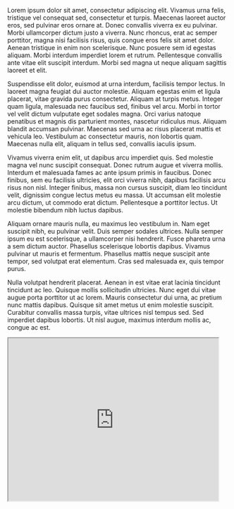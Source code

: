 Lorem ipsum dolor sit amet, consectetur adipiscing elit. Vivamus urna felis, tristique vel consequat sed, consectetur et turpis. Maecenas laoreet auctor eros, sed pulvinar eros ornare at. Donec convallis viverra ex eu pulvinar. Morbi ullamcorper dictum justo a viverra. Nunc rhoncus, erat ac semper porttitor, magna nisi facilisis risus, quis congue eros felis sit amet dolor. Aenean tristique in enim non scelerisque. Nunc posuere sem id egestas aliquam. Morbi interdum imperdiet lorem et rutrum. Pellentesque convallis ante vitae elit suscipit interdum. Morbi sed magna ut neque aliquam sagittis laoreet et elit.

Suspendisse elit dolor, euismod at urna interdum, facilisis tempor lectus. In laoreet magna feugiat dui auctor molestie. Aliquam egestas enim et ligula placerat, vitae gravida purus consectetur. Aliquam at turpis metus. Integer quam ligula, malesuada nec faucibus sed, finibus vel arcu. Morbi in tortor vel velit dictum vulputate eget sodales magna. Orci varius natoque penatibus et magnis dis parturient montes, nascetur ridiculus mus. Aliquam blandit accumsan pulvinar. Maecenas sed urna ac risus placerat mattis et vehicula leo. Vestibulum ac consectetur mauris, non lobortis quam. Maecenas nulla elit, aliquam in tellus sed, convallis iaculis ipsum.

Vivamus viverra enim elit, ut dapibus arcu imperdiet quis. Sed molestie magna vel nunc suscipit consequat. Donec rutrum augue et viverra mollis. Interdum et malesuada fames ac ante ipsum primis in faucibus. Donec finibus, sem eu facilisis ultricies, elit orci viverra nibh, dapibus facilisis arcu risus non nisl. Integer finibus, massa non cursus suscipit, diam leo tincidunt velit, dignissim congue lectus metus eu massa. Ut accumsan elit molestie arcu dictum, ut commodo erat dictum. Pellentesque a porttitor lectus. Ut molestie bibendum nibh luctus dapibus.

Aliquam ornare mauris nulla, eu maximus leo vestibulum in. Nam eget suscipit nibh, eu pulvinar velit. Duis semper sodales ultrices. Nulla semper ipsum eu est scelerisque, a ullamcorper nisi hendrerit. Fusce pharetra urna a sem dictum auctor. Phasellus scelerisque lobortis dapibus. Vivamus pulvinar ut mauris et fermentum. Phasellus mattis neque suscipit ante tempor, sed volutpat erat elementum. Cras sed malesuada ex, quis tempor purus.

Nulla volutpat hendrerit placerat. Aenean in est vitae erat lacinia tincidunt tincidunt ac leo. Quisque mollis sollicitudin ultricies. Nunc eget dui vitae augue porta porttitor ut ac lorem. Mauris consectetur dui urna, ac pretium nunc mattis dapibus. Quisque sit amet metus ut enim molestie suscipit. Curabitur convallis massa turpis, vitae ultrices nisl tempus sed. Sed imperdiet dapibus lobortis. Ut nisl augue, maximus interdum mollis ac, congue ac est.

<!--	Exported from Voyant Tools (voyant-tools.org).
The iframe src attribute below uses a relative protocol to better function with both
http and https sites, but if you're embedding this into a local web page (file protocol)
you should add an explicit protocol (https if you're using voyant-tools.org, otherwise
it depends on this server.
Feel free to change the height and width values or other styling below: -->
<iframe style='width: 477px; height: 369px;' src='https://voyant-tools.org/tool/Trends/?query=cultural*&query=culture*&corpus=29cd71f10208781d5646b886714d60fe'></iframe>
